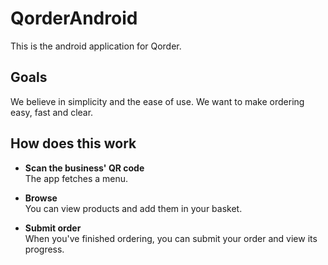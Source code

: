 QorderAndroid
=============

This is the android application for Qorder.


Goals
-----

We believe in simplicity and the ease of use. We want to make ordering easy, fast and clear.

How does this work
------------------

* **Scan the business' QR code**<br>
  The app fetches a menu.
  
* **Browse**<br>
  You can view products and add them in your basket.
  
* **Submit order**<br>
  When you've finished ordering, you can submit your order and view its progress.
